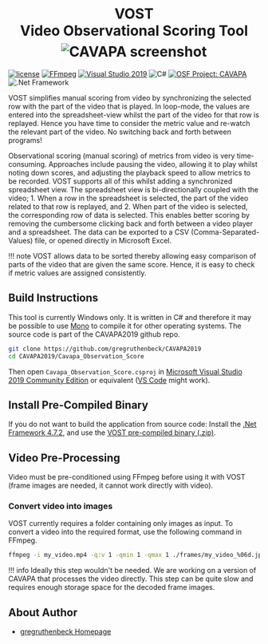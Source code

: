 <h1 align="center">
<b>VOST</b><br>Video Observational Scoring Tool<br>
<img src="../images/vost_screenshot.jpg" alt="CAVAPA screenshot" style="padding-top: 0.5rem;">
</h1>

[![license](https://img.shields.io/github/license/peaceiris/mkdocs-material-boilerplate.svg)](https://github.com/gregruthenbeck/cavapa_docs/blob/master/LICENSE)
[![FFmpeg](https://img.shields.io/badge/FFmpeg-v2.8.17-blue)](https://FFmpeg.org/)
[![Visual Studio 2019](https://img.shields.io/badge/Visual%20Studio%202019%20CE-v142-blue)](https://visualstudio.microsoft.com/vs/community/)
![C#](https://img.shields.io/badge/C%23-8.0-blue)
[![OSF Project: CAVAPA](https://img.shields.io/badge/OSF.io-CAVAPA-green)](https://osf.io/zwpy5/)
![.Net Framework](https://img.shields.io/badge/.NET%20Framework-v4.7.2-blue)

VOST simplifies manual scoring from video by synchronizing the selected row with the part of the video that is played. In loop-mode, the values are entered into the spreadsheet-view whilst the part of the video for that row is replayed. Hence you have time to consider the metric value and re-watch the relevant part of the video. No switching back and forth between programs!

Observational scoring (manual scoring) of metrics from video is very time-consuming. Approaches include pausing the video, allowing it to play whilst noting down scores, and adjusting the playback speed to allow metrics to be recorded. VOST supports all of this whilst adding a synchronized spreadsheet view. The spreadsheet view is bi-directionally coupled with the video; 1. When a row in the spreadsheet is selected, the part of the video related to that row is replayed, and 2. When part of the video is selected, the corresponding row of data is selected. This enables better scoring by removing the cumbersome clicking back and forth between a video player and a spreadsheet. The data can be exported to a CSV (Comma-Separated-Values) file, or opened directly in Microsoft Excel.

!!! note
    VOST allows data to be sorted thereby allowing easy comparison of parts of the video that are given the same score. Hence, it is easy to check if metric values are assigned consistently.

## Build Instructions

This tool is currently Windows only. It is written in C# and therefore it may be possible to use [Mono](https://www.mono-project.com/) to compile it for other operating systems. The source code is part of the CAVAPA2019 github repo.

```sh
git clone https://github.com/gregruthenbeck/CAVAPA2019
cd CAVAPA2019/Cavapa_Observation_Score
```

Then open `Cavapa_Observation_Score.csproj` in [Microsoft Visual Studio 2019 Community Edition](https://visualstudio.microsoft.com/vs/community/) or equivalent ([VS Code](https://code.visualstudio.com/) might work). 

## Install Pre-Compiled Binary

If you do not want to build the application from source code: Install the [.Net Framework 4.7.2](https://support.microsoft.com/en-us/help/4054530/microsoft-net-framework-4-7-2-offline-installer-for-windows), and use the [VOST pre-compiled binary (.zip)](dist/CAVAPA-VOST-ObservationScore-v1.zip).

## Video Pre-Processing

Video must be pre-conditioned using FFmpeg before using it with VOST (frame images are needed, it cannot work directly with video).

### Convert video into images

VOST currently requires a folder containing only images as input. To convert a video into the required format, use the following command in FFmpeg.

```sh
ffmpeg -i my_video.mp4 -q:v 1 -qmin 1 -qmax 1 ./frames/my_video_%06d.jpg
```

!!! info
    Ideally this step wouldn't be needed. We are working on a version of CAVAPA that processes the video directly. This step can be quite slow and requires enough storage space for the decoded frame images.

## About Author

- [gregruthenbeck Homepage](https://ruthenbeck.io/)
